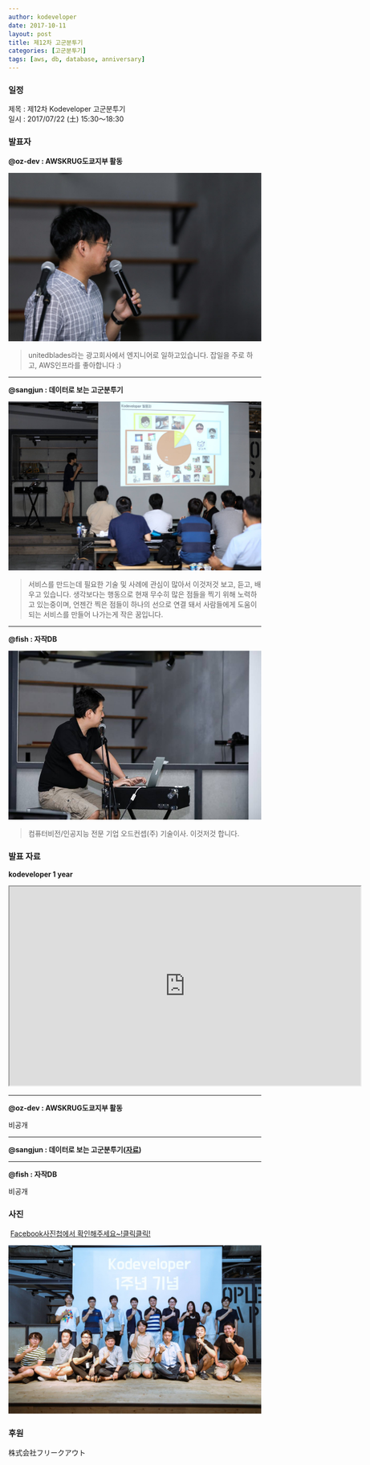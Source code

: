 ```yaml
---
author: kodeveloper
date: 2017-10-11
layout: post
title: 제12차 고군분투기
categories: [고군분투기]
tags: [aws, db, database, anniversary]
---
```


### 일정

제목 : 제12차 Kodeveloper 고군분투기  
일시 : 2017/07/22 (土) 15:30～18:30

### 발표자

**@oz-dev : AWSKRUG도쿄지부 활동**

![](/img/struggle/12/oz-dev.jpg)

>unitedblades라는 광고회사에서 엔지니어로 일하고있습니다. 잡일을 주로 하고, AWS인프라를 좋아합니다 :)

---

**@sangjun : 데이터로 보는 고군분투기**

![](/img/struggle/12/sangjun.jpg)

>서비스를 만드는데 필요한 기술 및 사례에 관심이 많아서 이것저것 보고, 듣고, 배우고 있습니다. 생각보다는 행동으로 현재 무수히 많은 점들을 찍기 위해 노력하고 있는중이며, 언젠간 찍은 점들이 하나의 선으로 연결 돼서 사람들에게 도움이 되는 서비스를 만들어 나가는게 작은 꿈입니다.

---

**@fish : 자작DB**

![](/img/struggle/12/fish.jpg)

>컴퓨터비전/인공지능 전문 기업 오드컨셉(주) 기술이사. 이것저것 합니다.

### 발표 자료

**kodeveloper 1 year**

<iframe id="" type="text/html" width="700" height="396"
  src="http://www.youtube.com/embed/K1tR5PLmPss"></iframe>

---

**@oz-dev : AWSKRUG도쿄지부 활동**

비공개

---

**@sangjun : 데이터로 보는 고군분투기([자료](https://drive.google.com/file/d/1sQ68Tqk4Wafit610yWUNCNQtJqUVn2xC/view?usp=sharing))**


---

**@fish : 자작DB**

비공개

### 사진

 [Facebook사진첩에서 확인해주세요~!클릭클릭!](https://www.facebook.com/media/set/?set=oa.1940056792905723&type=3)

![](/img/struggle/12/everyone.jpg)

### 후원

株式会社フリークアウト
